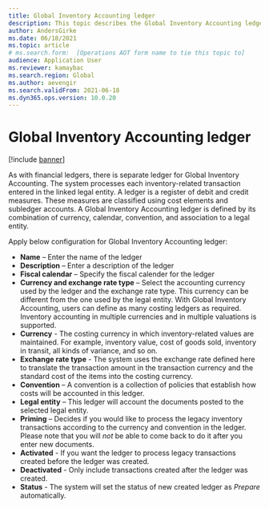```yaml
---
title: Global Inventory Accounting ledger
description: This topic describes the Global Inventory Accounting ledger, which is defined by its combination of currency, calendar, convention, and association to a legal entity
author: AndersGirke
ms.date: 06/18/2021
ms.topic: article
# ms.search.form:  [Operations AOT form name to tie this topic to]
audience: Application User
ms.reviewer: kamaybac
ms.search.region: Global
ms.author: aevengir
ms.search.validFrom: 2021-06-18
ms.dyn365.ops.version: 10.0.20
---
```


# Global Inventory Accounting ledger

[!include [banner](../includes/banner.md)]

As with financial ledgers, there is separate ledger for Global Inventory Accounting. The system processes each inventory-related transaction entered in the linked legal entity. A ledger is a register of debit and credit measures. These measures are classified using cost elements and subledger accounts. A Global Inventory Accounting ledger is defined by its combination of currency, calendar, convention, and association to a legal entity.

Apply below configuration for Global Inventory Accounting ledger:

- **Name** – Enter the name of the ledger
- **Description** – Enter a description of the ledger
- **Fiscal calendar** – Specify the fiscal calender for the ledger
- **Currency and exchange rate type** – Select the accounting currency used by the ledger and the exchange rate type. This currency can be different from the one used by the legal entity. With Global Inventory Accounting, users can define as many costing ledgers as required. Inventory accounting in multiple currencies and in multiple valuations is supported.
- **Currency** - The costing currency in which inventory-related values are maintained. For example, inventory value, cost of goods sold, inventory in transit, all kinds of variance, and so on.
- **Exchange rate type** - The system uses the exchange rate defined here to translate the transaction amount in the transaction currency and the standard cost of the items into the costing currency.
- **Convention** – A convention is a collection of policies that establish how costs will be accounted in this ledger.
- **Legal entity** – This ledger will account the documents posted to the selected legal entity.
- **Priming** – Decides if you would like to process the legacy inventory transactions according to the currency and convention in the ledger. Please note that you will *not* be able to come back to do it after you enter new documents.
- **Activated** - If you want the ledger to process legacy transactions created before the ledger was created.
- **Deactivated** - Only include transactions created after the ledger was created.
- **Status** - The system will set the status of new created ledger as *Prepare* automatically.
